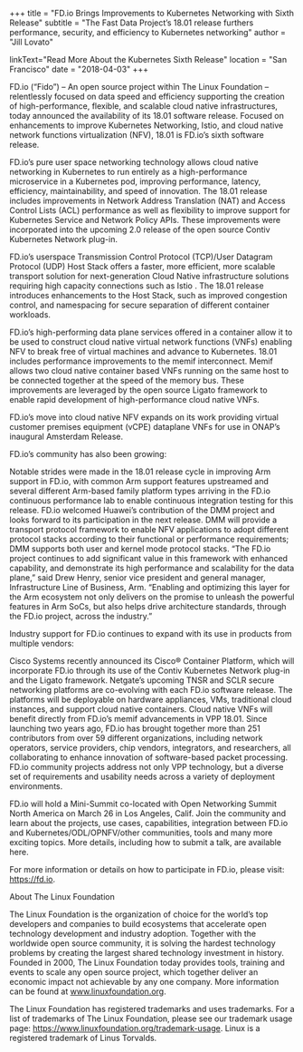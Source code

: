 +++
title = "FD.io Brings Improvements to Kubernetes Networking with Sixth Release"
subtitle = "The Fast Data Project’s 18.01 release furthers performance, security, and efficiency to Kubernetes networking"
author = "Jill Lovato"

linkText="Read More About the Kubernetes Sixth Release"
location = "San Francisco"
date = "2018-04-03"
+++

FD.io (“Fido”) –  An open source project within The Linux Foundation – relentlessly focused on data speed and efficiency supporting the creation of high-performance, flexible, and scalable cloud native infrastructures, today announced the availability of its 18.01 software release. Focused on enhancements to improve Kubernetes Networking, Istio, and cloud native network functions virtualization (NFV), 18.01 is FD.io’s sixth software release.

FD.io’s pure user space networking technology allows cloud native networking in Kubernetes to run entirely as a high-performance microservice in a Kubernetes pod, improving performance, latency, efficiency, maintainability, and speed of innovation. The 18.01 release includes improvements in Network Address Translation (NAT) and Access Control Lists (ACL) performance as well as flexibility to improve support for Kubernetes Service and Network Policy APIs.  These improvements were incorporated into the upcoming 2.0 release of the open source Contiv Kubernetes Network plug-in.

FD.io’s userspace Transmission Control Protocol (TCP)/User Datagram Protocol (UDP) Host Stack offers a faster, more efficient, more scalable transport solution for next-generation Cloud Native infrastructure solutions requiring high capacity connections such as  Istio . The 18.01 release introduces enhancements to the Host Stack, such as improved congestion control, and namespacing for secure separation of different container workloads.

FD.io’s high-performing data plane services offered in a container allow it to be used to construct cloud native virtual network functions (VNFs) enabling NFV to break free of virtual machines and advance to Kubernetes. 18.01 includes performance improvements to the memif interconnect. Memif allows two cloud native container based VNFs running on the same host to be connected together at the speed of the memory bus. These improvements are leveraged by the open source Ligato framework to enable rapid development of high-performance cloud native VNFs.

FD.io’s move into cloud native NFV expands on its work providing virtual customer premises equipment (vCPE) dataplane VNFs for use in ONAP’s inaugural Amsterdam Release.

FD.io’s community has also been growing:

Notable strides were made in the 18.01 release cycle in improving Arm support in FD.io, with common Arm support features upstreamed and several different Arm-based family platform types arriving in the FD.io continuous performance lab to enable continuous integration testing for this release.
FD.io welcomed Huawei’s contribution of the DMM project and looks forward to its participation in the next release. DMM will provide a transport protocol framework to enable NFV applications to adopt different protocol stacks according to their functional or performance requirements; DMM supports both user and kernel mode protocol stacks.
“The FD.io project continues to add significant value in this framework with enhanced capability, and demonstrate its high performance and scalability for the data plane,” said Drew Henry, senior vice president and general manager, Infrastructure Line of Business, Arm. “Enabling and optimizing this layer for the Arm ecosystem not only delivers on the promise to unleash the powerful features in Arm SoCs, but also helps drive architecture standards, through the FD.io project, across the industry.”

Industry support for FD.io continues to expand with its use in products from multiple vendors:

Cisco Systems recently announced its Cisco® Container Platform, which  will incorporate FD.io through its use of the Contiv Kubernetes Network plug-in and the Ligato framework.
Netgate’s upcoming TNSR and SCLR secure networking platforms are co-evolving with each FD.io software release. The platforms will be deployable on hardware appliances, VMs, traditional cloud instances, and support cloud native containers. Cloud native VNFs will benefit directly from FD.io’s memif advancements in VPP 18.01.
Since launching two years ago, FD.io has brought together more than 251 contributors from over 59 different organizations, including network operators, service providers, chip vendors, integrators, and researchers, all collaborating to enhance innovation of software-based packet processing. FD.io community projects address not only VPP technology, but a diverse set of requirements and usability needs across a variety of deployment environments.

FD.io will hold a Mini-Summit co-located with Open Networking Summit North America on March 26 in Los Angeles, Calif. Join the community and learn about the projects, use cases, capabilities, integration between FD.io and Kubernetes/ODL/OPNFV/other communities, tools and many more exciting topics. More details, including how to submit a talk, are available here.

For more information or details on how to participate in FD.io, please visit: https://fd.io.

About The Linux Foundation

The Linux Foundation is the organization of choice for the world’s top developers and companies to build ecosystems that accelerate open technology development and industry adoption. Together with the worldwide open source community, it is solving the hardest technology problems by creating the largest shared technology investment in history. Founded in 2000, The Linux Foundation today provides tools, training and events to scale any open source project, which together deliver an economic impact not achievable by any one company. More information can be found at www.linuxfoundation.org.

The Linux Foundation has registered trademarks and uses trademarks. For a list of trademarks of The Linux Foundation, please see our trademark usage page: https://www.linuxfoundation.org/trademark-usage. Linux is a registered trademark of Linus Torvalds.